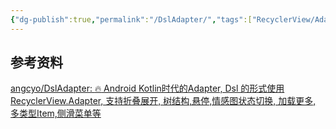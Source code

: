 ```yaml
---
{"dg-publish":true,"permalink":"/DslAdapter/","tags":["RecyclerView/Adapter"],"noteIcon":""}
---
```





## 参考资料
[angcyo/DslAdapter: :fire: Android Kotlin时代的Adapter, Dsl 的形式使用 RecyclerView.Adapter, 支持折叠展开, 树结构,悬停,情感图状态切换, 加载更多, 多类型Item,侧滑菜单等](https://github.com/angcyo/DslAdapter)